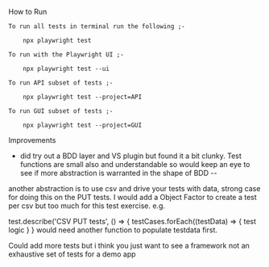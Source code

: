 How to Run

    To run all tests in terminal run the following ;-

        npx playwright test 

    To run with the Playwright UI ;-

        npx playwright test --ui

    To run API subset of tests ;-

        npx playwright test --project=API

    To run GUI subset of tests ;-

        npx playwright test --project=GUI

Improvements
- did try out a BDD layer and VS plugin but found it a bit clunky. Test functions are small also and understandable so would keep an eye to see if more abstraction is warranted in the shape of BDD -- 

another abstraction is to use csv and drive your tests with data, strong case for doing this on the PUT tests. I would add a Object Factor to create a test per csv but too much for this test exercise. e.g. 

test.describe('CSV PUT tests', () => {
  testCases.forEach((testData) => {
    test logic
  }
}
would need another function to populate testdata first.

Could add more tests but i think you just want to see a framework not an exhaustive set of tests for a demo app 